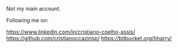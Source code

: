 Not my main account. 

Following me on:

https://www.linkedin.com/in/cristiano-coelho-assis/
https://github.com/cristianoccazinsp/
https://bitbucket.org/hharry/
